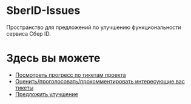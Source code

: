# SberID-Issues
Пространство для предложений по улучшению функциональности сервиса Сбер ID.


# Здесь вы можете

- [Посмотреть прогресс по тикетам проекта](https://github.com/SberID/SberID-Issues/projects/1)
- [Оценить/проголосовать/прокомментировать интересующие вас тикеты](https://github.com/SberID/SberID-Issues/issues)
- [Предложить улучшение](https://github.com/SberID/SberID-Issues/issues/new)
